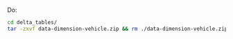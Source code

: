 Do:

```bash
cd delta_tables/
tar -zxvf data-dimension-vehicle.zip && rm ./data-dimension-vehicle.zip
```